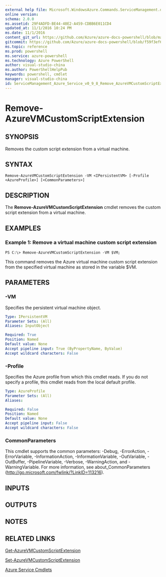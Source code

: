 ```yaml
---
external help file: Microsoft.WindowsAzure.Commands.ServiceManagement.dll-Help.xml
online version: 
schema: 2.0.0
ms.assetid: 29F4ADFD-BE44-40E2-A459-CDBB6E011CD4
updated_at: 11/1/2016 10:24 PM
ms.date: 11/1/2016
content_git_url: https://github.com/Azure/azure-docs-powershell/blob/master/azureps-cmdlets-docs/ServiceManagement/Azure.Service/v0.9.8/Remove-AzureVMCustomScriptExtension.md
gitcommit: https://github.com/Azure/azure-docs-powershell/blob/f59f3ef60bc592383812213e69fd77ba950759ed/azureps-cmdlets-docs/ServiceManagement/Azure.Service/v0.9.8/Remove-AzureVMCustomScriptExtension.md
ms.topic: reference
ms.prod: powershell
ms.service: azure-powershell
ms.technology: Azure PowerShell
author: visual-studio-china
ms.author: PowerShellHelpPub
keywords: powershell, cmdlet
manager: visual-studio-china
id: ServiceManagement_Azure_Service_v0_9_8_Remove_AzureVMCustomScriptExtension_md
---
```


# Remove-AzureVMCustomScriptExtension

## SYNOPSIS
Removes the custom script extension from a virtual machine.

## SYNTAX

```
Remove-AzureVMCustomScriptExtension -VM <IPersistentVM> [-Profile <AzureProfile>] [<CommonParameters>]
```

## DESCRIPTION
The **Remove-AzureVMCustomScriptExtension** cmdlet removes the custom script extension from a virtual machine.

## EXAMPLES

### Example 1: Remove a virtual machine custom script extension
```
PS C:\> Remove-AzureVMCustomScriptExtension -VM $VM;
```

This command removes the Azure virtual machine custom script extension from the specified virtual machine as stored in the variable $VM.

## PARAMETERS

### -VM
Specifies the persistent virtual machine object.

```yaml
Type: IPersistentVM
Parameter Sets: (All)
Aliases: InputObject

Required: True
Position: Named
Default value: None
Accept pipeline input: True (ByPropertyName, ByValue)
Accept wildcard characters: False
```

### -Profile
Specifies the Azure profile from which this cmdlet reads.
If you do not specify a profile, this cmdlet reads from the local default profile.

```yaml
Type: AzureProfile
Parameter Sets: (All)
Aliases: 

Required: False
Position: Named
Default value: None
Accept pipeline input: False
Accept wildcard characters: False
```

### CommonParameters
This cmdlet supports the common parameters: -Debug, -ErrorAction, -ErrorVariable, -InformationAction, -InformationVariable, -OutVariable, -OutBuffer, -PipelineVariable, -Verbose, -WarningAction, and -WarningVariable. For more information, see about_CommonParameters (http://go.microsoft.com/fwlink/?LinkID=113216).

## INPUTS

## OUTPUTS

## NOTES

## RELATED LINKS

[Get-AzureVMCustomScriptExtension](xref:ServiceManagement/Azure.Service/v0.9.8/Get-AzureVMCustomScriptExtension.md)

[Set-AzureVMCustomScriptExtension](xref:ServiceManagement/Azure.Service/v0.9.8/Set-AzureVMCustomScriptExtension.md)

[Azure Service Cmdlets](xref:ServiceManagement/Azure.Service/v0.9.8/Azure.Service.md)


